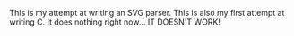 This is my attempt at writing an SVG parser. This is also my first attempt at writing C. It does nothing right now... IT DOESN'T WORK!
